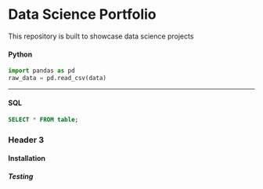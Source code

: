 # Data Science Portfolio

This repository is built to showcase data science projects 

####  Python
```python
import pandas as pd
raw_data = pd.read_csv(data)
```

---

#### SQL 
```sql
SELECT * FROM table;
```

### Header 3

#### Installation

##### Testing
